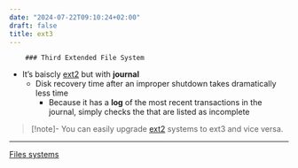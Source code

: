 ```yaml
---
date: "2024-07-22T09:10:24+02:00"
draft: false
title: ext3
---
```


        ### Third Extended File System 

-   It’s baiscly [ext2](/Notes/posts/ext2) but with **journal**
    -   Disk recovery time after an improper shutdown takes dramatically
        less time
        -   Because it has a **log** of the most recent transactions in
            the journal, simply checks the that are listed as incomplete

> \[!note\]- You can easily upgrade [ext2](/Notes/posts/ext2) systems to
> ext3 and vice versa.

------------------------------------------------------------------------

[Files systems](posts/Files_systems.canvas)
